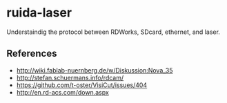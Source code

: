# ruida-laser
Understaindig the protocol between RDWorks, SDcard, ethernet, and laser.

## References

* http://wiki.fablab-nuernberg.de/w/Diskussion:Nova_35
* http://stefan.schuermans.info/rdcam/
* https://github.com/t-oster/VisiCut/issues/404
* http://en.rd-acs.com/down.aspx



